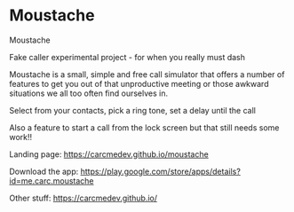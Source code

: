# Moustache

Moustache

Fake caller experimental project - for when you really must dash


Moustache is a small, simple and free call simulator that offers a number of features to get you out of that unproductive meeting or those awkward situations we all too often find ourselves in.

Select from your contacts, pick a ring tone, set a delay until the call

Also a feature to start a call from the lock screen but that still needs some work!!





Landing page: https://carcmedev.github.io/moustache

Download the app: https://play.google.com/store/apps/details?id=me.carc.moustache

Other stuff: https://carcmedev.github.io/
